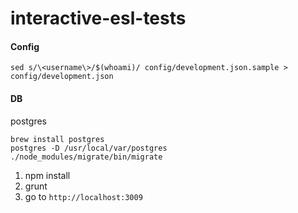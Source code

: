 interactive-esl-tests
=====================

#### Config
```
sed s/\<username\>/$(whoami)/ config/development.json.sample > config/development.json
```

#### DB
postgres

```
brew install postgres
postgres -D /usr/local/var/postgres
./node_modules/migrate/bin/migrate
```


1. npm install
2. grunt
3. go to `http://localhost:3009`
